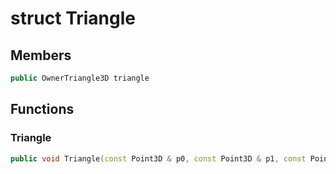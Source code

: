 # struct Triangle


## Members

```cpp
public OwnerTriangle3D triangle
```



## Functions

### Triangle

```cpp
public void Triangle(const Point3D & p0, const Point3D & p1, const Point3D & p2)
```




